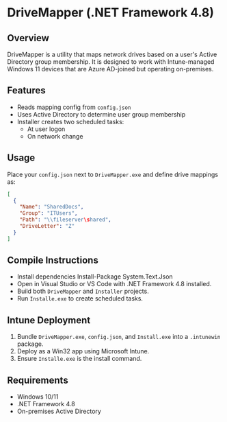 # DriveMapper (.NET Framework 4.8)

## Overview

DriveMapper is a utility that maps network drives based on a user's Active Directory group membership. It is designed to work with Intune-managed Windows 11 devices that are Azure AD-joined but operating on-premises.

## Features

- Reads mapping config from `config.json`
- Uses Active Directory to determine user group membership
- Installer creates two scheduled tasks:
  - At user logon
  - On network change

## Usage

Place your `config.json` next to `DriveMapper.exe` and define drive mappings as:

```json
[
  {
    "Name": "SharedDocs",
    "Group": "ITUsers",
    "Path": "\\fileserver\shared",
    "DriveLetter": "Z"
  }
]
```

## Compile Instructions

- Install dependencies Install-Package System.Text.Json
- Open in Visual Studio or VS Code with .NET Framework 4.8 installed.
- Build both `DriveMapper` and `Installer` projects.
- Run `Installe.exe` to create scheduled tasks.

## Intune Deployment

1. Bundle `DriveMapper.exe`, `config.json`, and `Install.exe` into a `.intunewin` package.
2. Deploy as a Win32 app using Microsoft Intune.
3. Ensure `Installe.exe` is the install command.

## Requirements

- Windows 10/11
- .NET Framework 4.8
- On-premises Active Directory